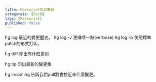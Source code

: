 ```yaml
---
title: Mercurial學習筆記
categoreis: [Tech]
tags: [Mercurial]
published: false
---
```


hg log 最近的變更歷史。
hg log -v 更囉嗦一點(verbose)
hg log -p 使用標準patch的形式打印。

hg diff 印出有什麼差別

hg tip 印出最新的變更集

hg incoming 告訴我們pull將會拉近來什麼變更。
